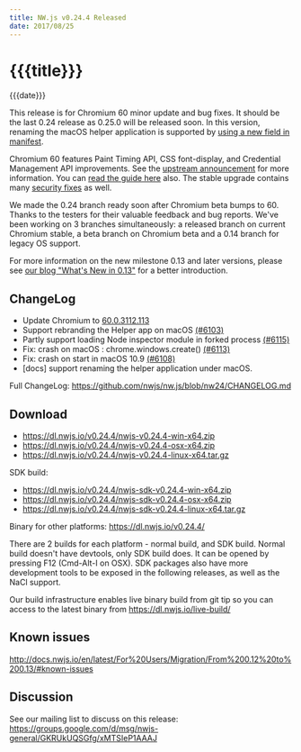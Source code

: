 ```yaml
---
title: NW.js v0.24.4 Released
date: 2017/08/25
---
```

# {{{title}}}
{{{date}}}

This release is for Chromium 60 minor update and bug fixes. It should be the last 0.24 release as 0.25.0 will be released soon. In this version, renaming the macOS helper application is supported by [using a new field in manifest](http://docs.nwjs.io/en/latest/For%20Users/Package%20and%20Distribute/#mac-os-x).

Chromium 60 features Paint Timing API, CSS font-display, and Credential Management API improvements. See the [upstream announcement](http://blog.chromium.org/2017/06/chrome-60-beta-paint-timing-api-css.html) for more information. You can [read the guide here](https://developers.google.com/web/updates/2017/07/nic60) also. The stable upgrade contains many [security fixes](https://chromereleases.googleblog.com/2017/07/stable-channel-update-for-desktop.html) as well.

We made the 0.24 branch ready soon after Chromium beta bumps to 60. Thanks to the testers for their valuable feedback and bug reports. We've been working on 3 branches simultaneously: a released branch on current Chromium stable, a beta branch on Chromium beta and a 0.14 branch for legacy OS support.

For more information on the new milestone 0.13 and later versions, please see [our blog "What's New in 0.13"](/blog/whats-new-in-0.13) for a better introduction.

## ChangeLog

- Update Chromium to [60.0.3112.113](https://chromereleases.googleblog.com/2017/08/stable-channel-update-for-desktop_24.html)
- Support rebranding the Helper app on macOS [(#6103)](https://github.com/nwjs/nw.js/issues/6103)
- Partly support loading Node inspector module in forked process [(#6115)](https://github.com/nwjs/nw.js/issues/6115)
- Fix: crash on macOS : chrome.windows.create() [(#6113)](https://github.com/nwjs/nw.js/issues/6113)
- Fix: crash on start in macOS 10.9 [(#6108)](https://github.com/nwjs/nw.js/issues/6108)
- [docs] support renaming the helper application under macOS.

Full ChangeLog: https://github.com/nwjs/nw.js/blob/nw24/CHANGELOG.md

## Download 

* https://dl.nwjs.io/v0.24.4/nwjs-v0.24.4-win-x64.zip 
* https://dl.nwjs.io/v0.24.4/nwjs-v0.24.4-osx-x64.zip 
* https://dl.nwjs.io/v0.24.4/nwjs-v0.24.4-linux-x64.tar.gz 

SDK build: 
* https://dl.nwjs.io/v0.24.4/nwjs-sdk-v0.24.4-win-x64.zip 
* https://dl.nwjs.io/v0.24.4/nwjs-sdk-v0.24.4-osx-x64.zip 
* https://dl.nwjs.io/v0.24.4/nwjs-sdk-v0.24.4-linux-x64.tar.gz 

Binary for other platforms: https://dl.nwjs.io/v0.24.4/ 

There are 2 builds for each platform - normal build, and SDK build. Normal build doesn't have devtools, only SDK build does. lt can be opened by pressing F12 (Cmd-Alt-I on OSX). SDK packages also have more development tools to be exposed in the following releases, as well as the NaCl support.

Our build infrastructure enables live binary build from git tip so you can access to the latest binary from https://dl.nwjs.io/live-build/ 

## Known issues 
 
http://docs.nwjs.io/en/latest/For%20Users/Migration/From%200.12%20to%200.13/#known-issues

## Discussion

See our mailing list to discuss on this release: https://groups.google.com/d/msg/nwjs-general/GKRUkUQSGfg/xMTSIeP1AAAJ
